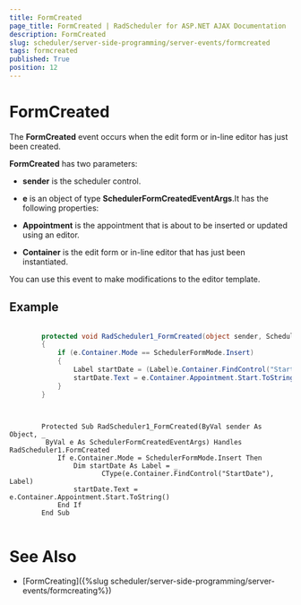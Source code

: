 ```yaml
---
title: FormCreated
page_title: FormCreated | RadScheduler for ASP.NET AJAX Documentation
description: FormCreated
slug: scheduler/server-side-programming/server-events/formcreated
tags: formcreated
published: True
position: 12
---
```


# FormCreated



The **FormCreated** event occurs when the edit form or in-line editor has just been created.

**FormCreated** has two parameters:

* **sender** is the scheduler control.

* **e** is an object of type **SchedulerFormCreatedEventArgs**.It has the following properties:

* **Appointment** is the appointment that is about to be inserted or updated using an editor.

* **Container** is the edit form or in-line editor that has just been instantiated.

You can use this event to make modifications to the editor template.

## Example





````C#
	
	    protected void RadScheduler1_FormCreated(object sender, SchedulerFormCreatedEventArgs e)
	    {
	        if (e.Container.Mode == SchedulerFormMode.Insert)
	        {
	            Label startDate = (Label)e.Container.FindControl("StartDate");
	            startDate.Text = e.Container.Appointment.Start.ToString();
	        }
	    }
	
````
````VB.NET
	
	    Protected Sub RadScheduler1_FormCreated(ByVal sender As Object, _
	     ByVal e As SchedulerFormCreatedEventArgs) Handles RadScheduler1.FormCreated
	        If e.Container.Mode = SchedulerFormMode.Insert Then
	            Dim startDate As Label = _
	                   CType(e.Container.FindControl("StartDate"), Label)
	            startDate.Text = e.Container.Appointment.Start.ToString()
	        End If
	    End Sub
	
````


# See Also

 * [FormCreating]({%slug scheduler/server-side-programming/server-events/formcreating%})
